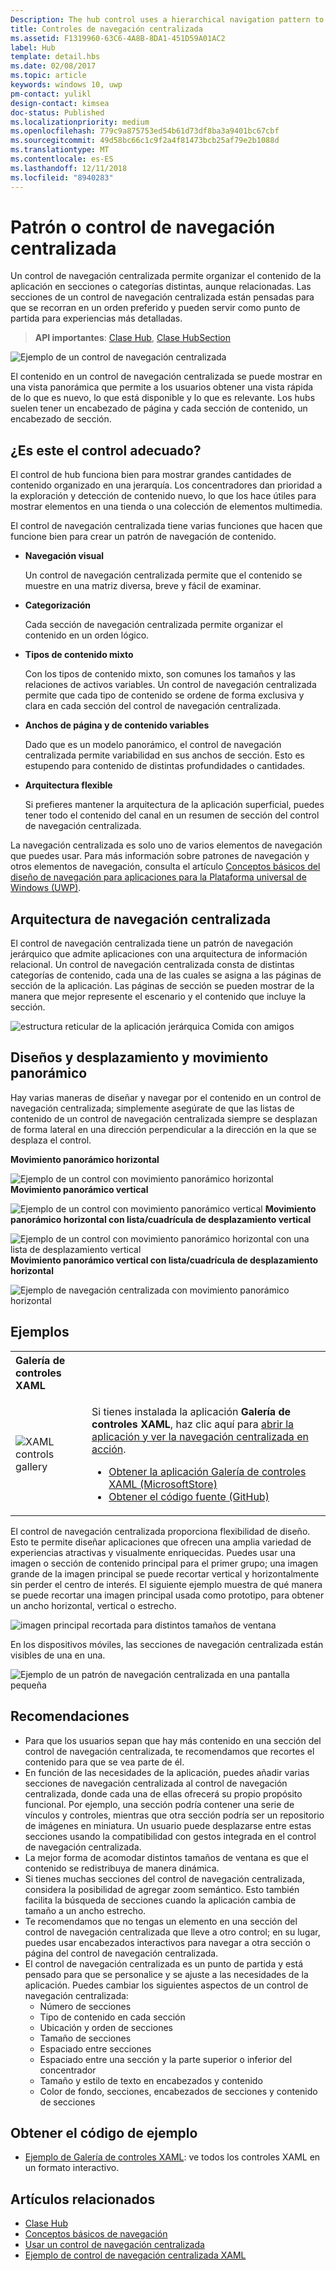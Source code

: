 ```yaml
---
Description: The hub control uses a hierarchical navigation pattern to support apps with a relational information architecture.
title: Controles de navegación centralizada
ms.assetid: F1319960-63C6-4A8B-8DA1-451D59A01AC2
label: Hub
template: detail.hbs
ms.date: 02/08/2017
ms.topic: article
keywords: windows 10, uwp
pm-contact: yulikl
design-contact: kimsea
doc-status: Published
ms.localizationpriority: medium
ms.openlocfilehash: 779c9a875753ed54b61d73df8ba3a9401bc67cbf
ms.sourcegitcommit: 49d58bc66c1c9f2a4f81473bcb25af79e2b1088d
ms.translationtype: MT
ms.contentlocale: es-ES
ms.lasthandoff: 12/11/2018
ms.locfileid: "8940283"
---
```

# <a name="hub-controlpattern"></a>Patrón o control de navegación centralizada

 


Un control de navegación centralizada permite organizar el contenido de la aplicación en secciones o categorías distintas, aunque relacionadas. Las secciones de un control de navegación centralizada están pensadas para que se recorran en un orden preferido y pueden servir como punto de partida para experiencias más detalladas.

> **API importantes**: [Clase Hub](https://msdn.microsoft.com/library/windows/apps/dn251843), [Clase HubSection](https://msdn.microsoft.com/library/windows/apps/dn251845)

![Ejemplo de un control de navegación centralizada](images/hub_example_tablet.png)

El contenido en un control de navegación centralizada se puede mostrar en una vista panorámica que permite a los usuarios obtener una vista rápida de lo que es nuevo, lo que está disponible y lo que es relevante. Los hubs suelen tener un encabezado de página y cada sección de contenido, un encabezado de sección.


## <a name="is-this-the-right-control"></a>¿Es este el control adecuado?

El control de hub funciona bien para mostrar grandes cantidades de contenido organizado en una jerarquía. Los concentradores dan prioridad a la exploración y detección de contenido nuevo, lo que los hace útiles para mostrar elementos en una tienda o una colección de elementos multimedia.

El control de navegación centralizada tiene varias funciones que hacen que funcione bien para crear un patrón de navegación de contenido.

-   **Navegación visual**

    Un control de navegación centralizada permite que el contenido se muestre en una matriz diversa, breve y fácil de examinar.

-   **Categorización**

    Cada sección de navegación centralizada permite organizar el contenido en un orden lógico.

-   **Tipos de contenido mixto**

    Con los tipos de contenido mixto, son comunes los tamaños y las relaciones de activos variables. Un control de navegación centralizada permite que cada tipo de contenido se ordene de forma exclusiva y clara en cada sección del control de navegación centralizada.

-   **Anchos de página y de contenido variables**

    Dado que es un modelo panorámico, el control de navegación centralizada permite variabilidad en sus anchos de sección. Esto es estupendo para contenido de distintas profundidades o cantidades.

-   **Arquitectura flexible**

    Si prefieres mantener la arquitectura de la aplicación superficial, puedes tener todo el contenido del canal en un resumen de sección del control de navegación centralizada.

La navegación centralizada es solo uno de varios elementos de navegación que puedes usar. Para más información sobre patrones de navegación y otros elementos de navegación, consulta el artículo [Conceptos básicos del diseño de navegación para aplicaciones para la Plataforma universal de Windows (UWP)](../basics/navigation-basics.md).

## <a name="hub-architecture"></a>Arquitectura de navegación centralizada

El control de navegación centralizada tiene un patrón de navegación jerárquico que admite aplicaciones con una arquitectura de información relacional. Un control de navegación centralizada consta de distintas categorías de contenido, cada una de las cuales se asigna a las páginas de sección de la aplicación. Las páginas de sección se pueden mostrar de la manera que mejor represente el escenario y el contenido que incluye la sección.

![estructura reticular de la aplicación jerárquica Comida con amigos](images/navigation_diagram_food_with_friends_app_new.png)

## <a name="layouts-and-panningscrolling"></a>Diseños y desplazamiento y movimiento panorámico

Hay varias maneras de diseñar y navegar por el contenido en un control de navegación centralizada; simplemente asegúrate de que las listas de contenido de un control de navegación centralizada siempre se desplazan de forma lateral en una dirección perpendicular a la dirección en la que se desplaza el control.

**Movimiento panorámico horizontal**

![Ejemplo de un control con movimiento panorámico horizontal](images/controls_hub_horizontal_pan.png)
**Movimiento panorámico vertical**

![Ejemplo de un control con movimiento panorámico vertical](images/controls_hub_vertical_pan.png)
**Movimiento panorámico horizontal con lista/cuadrícula de desplazamiento vertical**

![Ejemplo de un control con movimiento panorámico horizontal con una lista de desplazamiento vertical](images/controls_hub_horizontal_vertical_scroll.png)
**Movimiento panorámico vertical con lista/cuadrícula de desplazamiento horizontal**

![Ejemplo de navegación centralizada con movimiento panorámico horizontal](images/controls_hub_vertical_horizontal_scroll.png)

## <a name="examples"></a>Ejemplos

<table>
<th align="left">Galería de controles XAML<th>
<tr>
<td><img src="images/xaml-controls-gallery-sm.png" alt="XAML controls gallery"></img></td>
<td>
    <p>Si tienes instalada la aplicación <strong style="font-weight: semi-bold">Galería de controles XAML</strong>, haz clic aquí para <a href="xamlcontrolsgallery:/item/Hub">abrir la aplicación y ver la navegación centralizada en acción</a>.</p>
    <ul>
    <li><a href="https://www.microsoft.com/store/productId/9MSVH128X2ZT">Obtener la aplicación Galería de controles XAML (MicrosoftStore)</a></li>
    <li><a href="https://github.com/Microsoft/Windows-universal-samples/tree/master/Samples/XamlUIBasics">Obtener el código fuente (GitHub)</a></li>
    </ul>
</td>
</tr>
</table>

El control de navegación centralizada proporciona flexibilidad de diseño. Esto te permite diseñar aplicaciones que ofrecen una amplia variedad de experiencias atractivas y visualmente enriquecidas. Puedes usar una imagen o sección de contenido principal para el primer grupo; una imagen grande de la imagen principal se puede recortar vertical y horizontalmente sin perder el centro de interés. El siguiente ejemplo muestra de qué manera se puede recortar una imagen principal usada como prototipo, para obtener un ancho horizontal, vertical o estrecho.

![imagen principal recortada para distintos tamaños de ventana](images/hub_hero_cropped2.png)

En los dispositivos móviles, las secciones de navegación centralizada están visibles de una en una.

![Ejemplo de un patrón de navegación centralizada en una pantalla pequeña](images/phone_hub_example.png)

## <a name="recommendations"></a>Recomendaciones

-   Para que los usuarios sepan que hay más contenido en una sección del control de navegación centralizada, te recomendamos que recortes el contenido para que se vea parte de él.
-   En función de las necesidades de la aplicación, puedes añadir varias secciones de navegación centralizada al control de navegación centralizada, donde cada una de ellas ofrecerá su propio propósito funcional. Por ejemplo, una sección podría contener una serie de vínculos y controles, mientras que otra sección podría ser un repositorio de imágenes en miniatura. Un usuario puede desplazarse entre estas secciones usando la compatibilidad con gestos integrada en el control de navegación centralizada.
-   La mejor forma de acomodar distintos tamaños de ventana es que el contenido se redistribuya de manera dinámica.
-   Si tienes muchas secciones del control de navegación centralizada, considera la posibilidad de agregar zoom semántico. Esto también facilita la búsqueda de secciones cuando la aplicación cambia de tamaño a un ancho estrecho.
-   Te recomendamos que no tengas un elemento en una sección del control de navegación centralizada que lleve a otro control; en su lugar, puedes usar encabezados interactivos para navegar a otra sección o página del control de navegación centralizada.
-   El control de navegación centralizada es un punto de partida y está pensado para que se personalice y se ajuste a las necesidades de la aplicación. Puedes cambiar los siguientes aspectos de un control de navegación centralizada:
    -   Número de secciones
    -   Tipo de contenido en cada sección
    -   Ubicación y orden de secciones
    -   Tamaño de secciones
    -   Espaciado entre secciones
    -   Espaciado entre una sección y la parte superior o inferior del concentrador
    -   Tamaño y estilo de texto en encabezados y contenido
    -   Color de fondo, secciones, encabezados de secciones y contenido de secciones

## <a name="get-the-sample-code"></a>Obtener el código de ejemplo

- [Ejemplo de Galería de controles XAML](https://github.com/Microsoft/Windows-universal-samples/tree/master/Samples/XamlUIBasics): ve todos los controles XAML en un formato interactivo.

## <a name="related-articles"></a>Artículos relacionados

- [Clase Hub](https://msdn.microsoft.com/library/windows/apps/dn251843)
- [Conceptos básicos de navegación](../basics/navigation-basics.md)
- [Usar un control de navegación centralizada](https://msdn.microsoft.com/library/windows/apps/xaml/dn308518)
- [Ejemplo de control de navegación centralizada XAML](http://go.microsoft.com/fwlink/p/?LinkID=310072)
